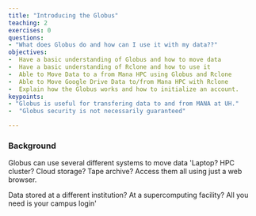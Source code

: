 ```yaml
---
title: "Introducing the Globus"
teaching: 2
exercises: 0
questions:
- "What does Globus do and how can I use it with my data??"
objectives:
-  Have a basic understanding of Globus and how to move data
-  Have a basic understanding of Rclone and how to use it
-  Able to Move Data to a from Mana HPC using Globus and Rclone
-  Able to Move Google Drive Data to/from Mana HPC with Rclone
-  Explain how the Globus works and how to initialize an account.
keypoints:
- "Globus is useful for transfering data to and from MANA at UH."
-  "Globus security is not necessarily guaranteed"

---
```

### Background

Globus can use several different systems to move data
'Laptop? HPC cluster? Cloud storage? Tape archive? Access them all using just a web browser.

Data stored at a different institution? At a supercomputing facility? All you need is your campus login'

